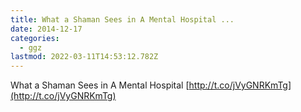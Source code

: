 ```yaml
---
title: What a Shaman Sees in A Mental Hospital ...
date: 2014-12-17
categories:
  - ggz
lastmod: 2022-03-11T14:53:12.782Z
---
```


What a Shaman Sees in A Mental Hospital [http://t.co/jVyGNRKmTg](http://t.co/jVyGNRKmTg)
